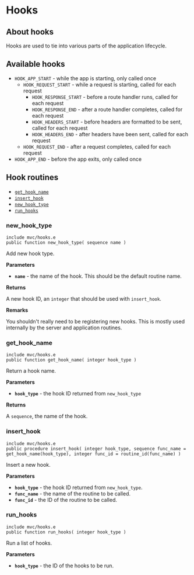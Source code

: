 # Hooks

## About hooks

Hooks are used to tie into various parts of the application lifecycle.

## Available hooks

- `HOOK_APP_START` - while the app is starting, only called once
  - `HOOK_REQUEST_START` - while a request is starting, called for each request
    - `HOOK_RESPONSE_START` - before a route handler runs, called for each request
    - `HOOK_RESPONSE_END` - after a route handler completes, called for each request
    - `HOOK_HEADERS_START` - before headers are formatted to be sent, called for each request
    - `HOOK_HEADERS_END` - after headers have been sent, called for each request
  - `HOOK_REQUEST_END` - after a request completes, called for each request
- `HOOK_APP_END` - before the app exits, only called once

## Hook routines

* [`get_hook_name`](#get_hook_name)
* [`insert_hook`](#insert_hook)
* [`new_hook_type`](#new_hook_type)
* [`run_hooks`](#run_hooks)

### new_hook_type

`include mvc/hooks.e`  
`public function new_hook_type( sequence name )`

Add new hook type.

**Parameters**

* **`name`** - the name of the hook. This should be the default routine name.

**Returns**

A new hook ID, an `integer` that should be used with `insert_hook`.

**Remarks**

You shouldn't really need to be registering new hooks. This is mostly used internally by the server and application routines.

### get_hook_name

`include mvc/hooks.e`  
`public function get_hook_name( integer hook_type )`

Return a hook name.

**Parameters**

* **`hook_type`** - the hook ID returned from `new_hook_type`

**Returns**

A `sequence`, the name of the hook.

### insert_hook

`include mvc/hooks.e`  
`public procedure insert_hook( integer hook_type, sequence func_name = get_hook_name(hook_type), integer func_id = routine_id(func_name) )`

Insert a new hook.

**Parameters**

* **`hook_type`** - the hook ID returned from `new_hook_type`.
* **`func_name`** - the name of the routine to be called.
* **`func_id`** - the ID of the routine to be called.

### run_hooks

`include mvc/hooks.e`  
`public function run_hooks( integer hook_type )`

Run a list of hooks.

**Parameters**

* **`hook_type`** - the ID of the hooks to be run.
